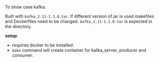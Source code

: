 To show case kafka.

Built with `kafka_2.11-1.1.0.tar`. If different version of jar is used makefiles and Dockerfiles need to be changed. `kafka_2.11-1.1.0.tar` is expected in the directory. 

**setup**:
- requires docker to be installed.
- `make` command will create container for kafka_server, producer and consumer.

